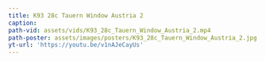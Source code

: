 ```yaml
---
title: K93 28c Tauern Window Austria 2
caption:
path-vid: assets/vids/K93_28c_Tauern_Window_Austria_2.mp4
path-poster: assets/images/posters/K93_28c_Tauern_Window_Austria_2.jpg
yt-url: 'https://youtu.be/v1nAJeCayUs'
---
```

